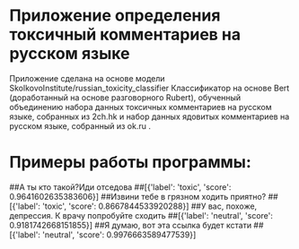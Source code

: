 # Приложение определения токсичный комментариев на русском языке
Приложение сделана на основе модели SkolkovoInstitute/russian_toxicity_classifier
Классификатор на основе Bert (доработанный на основе разговорного Rubert), обученный объединению набора данных токсичных комментариев на русском языке, собранных из 2ch.hk и набор данных ядовитых комментариев на русском языке, собранный из ok.ru .
# Примеры работы программы: 
##А ты кто такой?Иди отседова
##[{'label': 'toxic', 'score': 0.9641602635383606}]
##Извини тебе в грязном ходить приятно?
##[{'label': 'toxic', 'score': 0.8667844533920288}]
##У вас, похоже, депрессия. К врачу попробуйте сходить
##[{'label': 'neutral', 'score': 0.9181742668151855}]
##Я думаю, вот эта ссылка будет кстати
##[{'label': 'neutral', 'score': 0.9976663589477539}]
